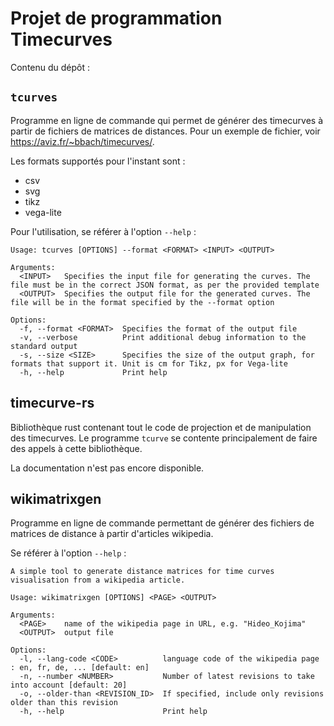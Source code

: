 # Projet de programmation Timecurves

Contenu du dépôt :

## `tcurves`

Programme en ligne de commande qui permet de générer des timecurves à partir de fichiers de matrices de distances. Pour un exemple de fichier, voir https://aviz.fr/~bbach/timecurves/.

Les formats supportés pour l'instant sont :

- csv
- svg
- tikz
- vega-lite

Pour l'utilisation, se référer à l'option `--help` :

```
Usage: tcurves [OPTIONS] --format <FORMAT> <INPUT> <OUTPUT>

Arguments:
  <INPUT>   Specifies the input file for generating the curves. The file must be in the correct JSON format, as per the provided template
  <OUTPUT>  Specifies the output file for the generated curves. The file will be in the format specified by the --format option

Options:
  -f, --format <FORMAT>  Specifies the format of the output file
  -v, --verbose          Print additional debug information to the standard output
  -s, --size <SIZE>      Specifies the size of the output graph, for formats that support it. Unit is cm for Tikz, px for Vega-lite
  -h, --help             Print help
```

## timecurve-rs

Bibliothèque rust contenant tout le code de projection et de manipulation des timecurves. Le programme `tcurve` se contente principalement de faire des appels à cette bibliothèque.

La documentation n'est pas encore disponible.

## wikimatrixgen

Programme en ligne de commande permettant de générer des fichiers de matrices de distance à partir d'articles wikipedia.

Se référer à l'option `--help` :

```
A simple tool to generate distance matrices for time curves visualisation from a wikipedia article.

Usage: wikimatrixgen [OPTIONS] <PAGE> <OUTPUT>

Arguments:
  <PAGE>    name of the wikipedia page in URL, e.g. "Hideo_Kojima"
  <OUTPUT>  output file

Options:
  -l, --lang-code <CODE>          language code of the wikipedia page : en, fr, de, ... [default: en]
  -n, --number <NUMBER>           Number of latest revisions to take into account [default: 20]
  -o, --older-than <REVISION_ID>  If specified, include only revisions older than this revision
  -h, --help                      Print help
```
